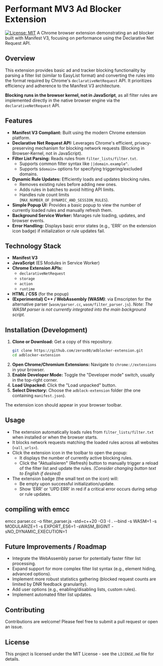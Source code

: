 # Performant MV3 Ad Blocker Extension

[![License: MIT](https://img.shields.io/badge/License-MIT-yellow.svg)](https://opensource.org/licenses/MIT) A Chrome browser extension demonstrating an ad blocker built with Manifest V3, focusing on performance using the Declarative Net Request API.

## Overview

This extension provides basic ad and tracker blocking functionality by parsing a filter list (similar to EasyList format) and converting the rules into the format required by Chrome's `declarativeNetRequest` API. It prioritizes efficiency and adherence to the Manifest V3 architecture.

**Blocking runs in the browser kernel, not in JavaScript**, as all filter rules are implemented directly in the native browser engine via the `declarativeNetRequest` API.
## Features

* **Manifest V3 Compliant:** Built using the modern Chrome extension platform.
* **Declarative Net Request API:** Leverages Chrome's efficient, privacy-preserving mechanism for blocking network requests (Blocking in Browser‑Kernel, not in JavaScript).
* **Filter List Parsing:** Reads rules from `filter_lists/filter.txt`.
    * Supports common filter syntax like `||domain.example^`.
    * Supports `$domain=` options for specifying triggering/excluded domains.
* **Dynamic Rule Updates:** Efficiently loads and updates blocking rules.
    * Removes existing rules before adding new ones.
    * Adds rules in batches to avoid hitting API limits.
    * Handles rule count limits (`MAX_NUMBER_OF_DYNAMIC_AND_SESSION_RULES`).
* **Simple Popup UI:** Provides a basic popup to view the number of currently loaded rules and manually refresh them.
* **Background Service Worker:** Manages rule loading, updates, and browser events.
* **Error Handling:** Displays basic error states (e.g., 'ERR' on the extension icon badge) if initialization or rule updates fail.

## Technology Stack

* **Manifest V3**
* **JavaScript** (ES Modules in Service Worker)
* **Chrome Extension APIs:**
    * `declarativeNetRequest`
    * `storage`
    * `action`
    * `runtime`
* **HTML / CSS** (for the popup)
* **(Experimental) C++ / WebAssembly (WASM)**: via Emscripten for the alternative parser (`wasm/parser.cc`, `wasm/filter_parser.js`). *Note: The WASM parser is not currently integrated into the main background script.*

## Installation (Development)

1.  **Clone or Download:** Get a copy of this repository.
    ```bash
    git clone https://github.com/zerox80/adblocker-extension.git
    cd adblocker-extension
    ```
2.  **Open Chrome/Chromium Extensions:** Navigate to `chrome://extensions` in your browser.
3.  **Enable Developer Mode:** Toggle the "Developer mode" switch, usually in the top-right corner.
4.  **Load Unpacked:** Click the "Load unpacked" button.
5.  **Select Directory:** Choose the `adblock-extension` folder (the one containing `manifest.json`).

The extension icon should appear in your browser toolbar.

## Usage

* The extension automatically loads rules from `filter_lists/filter.txt` when installed or when the browser starts.
* It blocks network requests matching the loaded rules across all websites (`<all_urls>`).
* Click the extension icon in the toolbar to open the popup:
    * It displays the number of currently active blocking rules.
    * Click the "Aktualisieren" (Refresh) button to manually trigger a reload of the filter list and update the rules. *(Consider changing button text to English if desired)*
* The extension badge (the small text on the icon) will:
    * Be empty upon successful initialization/update.
    * Show 'ERR' or 'UPD ERR' in red if a critical error occurs during setup or rule updates.

## compiling with emcc
emcc parser.cc -o filter_parser.js -std=c++20 -O3 -I . --bind -s WASM=1 -s MODULARIZE=1 -s EXPORT_ES6=1 -sWASM_BIGINT -sNO_DYNAMIC_EXECUTION=1
## Future Improvements / Roadmap

* Integrate the WebAssembly parser for potentially faster filter list processing.
* Expand support for more complex filter list syntax (e.g., element hiding, advanced options).
* Implement more robust statistics gathering (blocked request counts are limited by DNR feedback granularity).
* Add user options (e.g., enabling/disabling lists, custom rules).
* Implement automated filter list updates.

## Contributing

Contributions are welcome! Please feel free to submit a pull request or open an issue.

## License

This project is licensed under the MIT License - see the `LICENSE.md` file for details.

